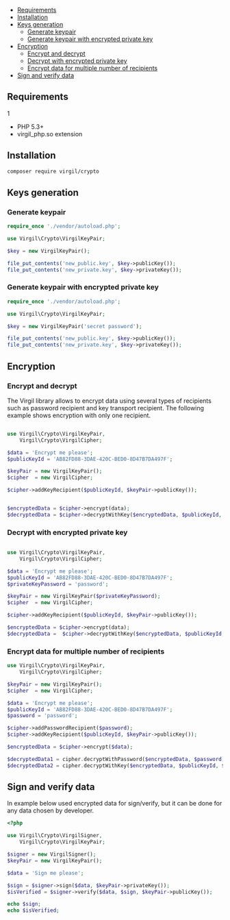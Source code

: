 - [Requirements](#requirements)
- [Installation](#installation)
- [Keys generation](#keys-generation)
    - [Generate keypair](#generate-keypair)
    - [Generate keypair with encrypted private key](#generate-keypair-with-encrypted-private-key)
- [Encryption](#encryption)
    - [Encrypt and decrypt](#encrypt-and-decrypt)
    - [Decrypt with encrypted private key](#decrypt-with-encrypted-private-key)
    - [Encrypt data for multiple number of recipients](#encrypt-data-for-multiple-number-of-recipients)
- [Sign and verify data](#sign-and-verify-data)

## Requirements
1
* PHP 5.3+
* virgil_php.so extension

## Installation

```bash
composer require virgil/crypto
```

## Keys generation

### Generate keypair

```php
require_once './vendor/autoload.php';

use Virgil\Crypto\VirgilKeyPair;

$key = new VirgilKeyPair();

file_put_contents('new_public.key', $key->publicKey());
file_put_contents('new_private.key', $key->privateKey());
```

### Generate keypair with encrypted private key

```php
require_once './vendor/autoload.php';

use Virgil\Crypto\VirgilKeyPair;

$key = new VirgilKeyPair('secret password');

file_put_contents('new_public.key', $key->publicKey());
file_put_contents('new_private.key', $key->privateKey());
```
## Encryption

### Encrypt and decrypt

The Virgil library allows to encrypt data using several types of recipients such as password recipient and key transport recipient. The following example shows encryption with only one recipient.

```php

use Virgil\Crypto\VirgilKeyPair,
    Virgil\Crypto\VirgilCipher;

$data = 'Encrypt me please';
$publicKeyId = 'AB82FD88-3DAE-420C-BED0-8D47B7DA497F';

$keyPair = new VirgilKeyPair();
$cipher  = new VirgilCipher;

$cipher->addKeyRecipient($publicKeyId, $keyPair->publicKey());


$encryptedData = $cipher->encrypt(data);
$decryptedData = $cipher->decryptWithKey($encryptedData, $publicKeyId, $keyPair->privateKey());
```

### Decrypt with encrypted private key

```php

use Virgil\Crypto\VirgilKeyPair,
    Virgil\Crypto\VirgilCipher;

$data = 'Encrypt me please';
$publicKeyId = 'AB82FD88-3DAE-420C-BED0-8D47B7DA497F';
$privateKeyPassword = 'password';

$keyPair = new VirgilKeyPair($privateKeyPassword);
$cipher  = new VirgilCipher;

$cipher->addKeyRecipient($publicKeyId, $keyPair->publicKey());

$encryptedData = $cipher->encrypt(data);
$decryptedData =  $cipher->decryptWithKey($encryptedData, $publicKeyId, $privateKey, $privateKeyPassword);
```

### Encrypt data for multiple number of recipients

```php
use Virgil\Crypto\VirgilKeyPair,
    Virgil\Crypto\VirgilCipher;

$keyPair = new VirgilKeyPair();
$cipher  = new VirgilCipher;

$data = 'Encrypt me please';
$publicKeyId = 'AB82FD88-3DAE-420C-BED0-8D47B7DA497F';
$password = 'password';

$cipher->addPasswordRecipient($password);
$cipher->addKeyRecipient($publicKeyId, $keyPair->publicKey());

$encryptedData = $cipher->encrypt($data);

$decryptedData1 = cipher.decryptWithPassword($encryptedData, $password);
$decryptedData2 = cipher.decryptWithKey($encryptedData, $publicKeyId, $keyPair->privateKey());
```

## Sign and verify data

In example below used encrypted data for sign/verify, but it can be done for any data chosen by developer.

```php
<?php

use Virgil\Crypto\VirgilSigner,
    Virgil\Crypto\VirgilKeyPair;

$signer = new VirgilSigner();
$keyPair = new VirgilKeyPair();

$data = 'Sign me please';

$sign = $signer->sign($data, $keyPair->privateKey());
$isVerified = $signer->verify($data, $sign, $keyPair->publicKey());

echo $sign;
echo $isVerified;
```

